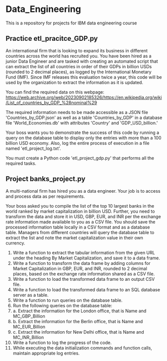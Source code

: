 # Data_Engineering
This is a repository for projects for IBM data engineering course

## Practice etl_pracitce_GDP.py

An international firm that is looking to expand its business in different countries across the world has recruited you. You have been hired as a junior Data Engineer and are tasked with creating an automated script that can extract the list of all countries in order of their GDPs in billion USDs (rounded to 2 decimal places), as logged by the International Monetary Fund (IMF). Since IMF releases this evaluation twice a year, this code will be used by the organization to extract the information as it is updated.

You can find the required data on this webpage: https://web.archive.org/web/20230902185326/https://en.wikipedia.org/wiki/List_of_countries_by_GDP_%28nominal%29

The required information needs to be made accessible as a JSON file 'Countries_by_GDP.json' as well as a table 'Countries_by_GDP' in a database file 'World_Economies.db' with attributes 'Country' and 'GDP_USD_billion.'

Your boss wants you to demonstrate the success of this code by running a query on the database table to display only the entries with more than a 100 billion USD economy. Also, log the entire process of execution in a file named 'etl_project_log.txt'.

You must create a Python code 'etl_project_gdp.py' that performs all the required tasks.

## Project banks_project.py

A multi-national firm has hired you as a data engineer. Your job is to access and process data as per requirements.

Your boss asked you to compile the list of the top 10 largest banks in the world ranked by market capitalization in billion USD. Further, you need to transform the data and store it in USD, GBP, EUR, and INR per the exchange rate information made available to you as a CSV file. You should save the processed information table locally in a CSV format and as a database table. Managers from different countries will query the database table to extract the list and note the market capitalization value in their own currency.

1.  Write a function to extract the tabular information from the given URL under the heading By Market Capitalization, and save it to a data frame.
2.  Write a function to transform the data frame by adding columns for Market Capitalization in GBP, EUR, and INR, rounded to 2 decimal places, based on the exchange rate information shared as a CSV file.
3.  Write a function to load the transformed data frame to an output CSV file.
4.  Write a function to load the transformed data frame to an SQL database server as a table.
5.  Write a function to run queries on the database table.
6.  Run the following queries on the database table:
7.  a. Extract the information for the London office, that is Name and MC_GBP_Billion
8.  b. Extract the information for the Berlin office, that is Name and MC_EUR_Billion
9.  c. Extract the information for New Delhi office, that is Name and MC_INR_Billion
10.  Write a function to log the progress of the code.
11.  While executing the data initialization commands and function calls, maintain appropriate log entries.
